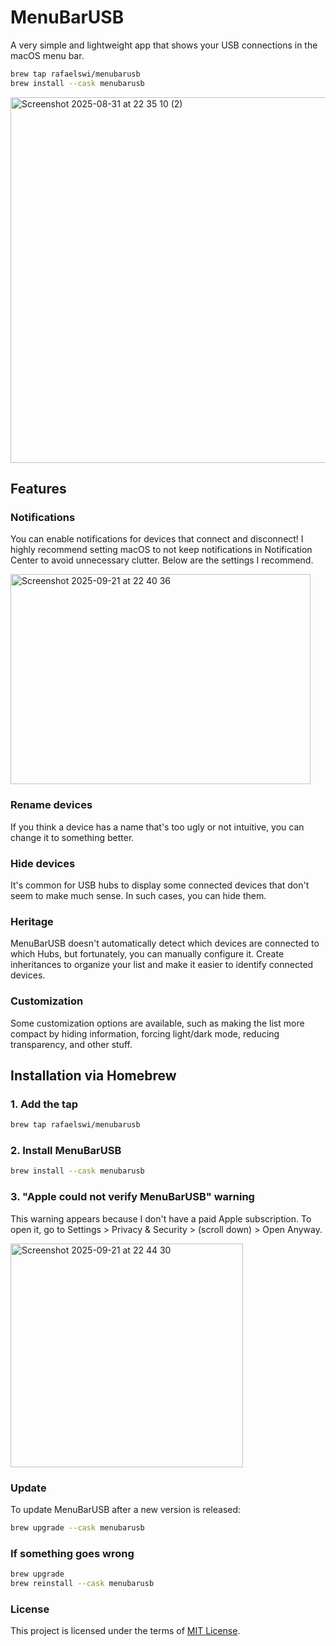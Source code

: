 # MenuBarUSB

A very simple and lightweight app that shows your USB connections in the macOS menu bar.

```bash
brew tap rafaelswi/menubarusb
brew install --cask menubarusb
```

<img width="797" height="585" alt="Screenshot 2025-08-31 at 22 35 10 (2)" src="https://github.com/user-attachments/assets/e68bc061-5385-40d2-8092-1874bca83a1d" />

## Features

### Notifications
You can enable notifications for devices that connect and disconnect! I highly recommend setting macOS to not keep notifications in Notification Center to avoid unnecessary clutter. Below are the settings I recommend.

<img width="480" height="336" alt="Screenshot 2025-09-21 at 22 40 36" src="https://github.com/user-attachments/assets/f3107212-b0bd-4ca3-bd68-43d778f7ee1f" />

### Rename devices
If you think a device has a name that's too ugly or not intuitive, you can change it to something better.

### Hide devices
It's common for USB hubs to display some connected devices that don't seem to make much sense. In such cases, you can hide them.

### Heritage
MenuBarUSB doesn't automatically detect which devices are connected to which Hubs, but fortunately, you can manually configure it. Create inheritances to organize your list and make it easier to identify connected devices.

### Customization
Some customization options are available, such as making the list more compact by hiding information, forcing light/dark mode, reducing transparency, and other stuff.

## Installation via Homebrew

### 1. Add the tap

```bash
brew tap rafaelswi/menubarusb
```

### 2. Install MenuBarUSB

```bash
brew install --cask menubarusb
```

### 3. "Apple could not verify MenuBarUSB" warning
This warning appears because I don't have a paid Apple subscription. To open it, go to Settings > Privacy & Security > (scroll down) > Open Anyway.

<img width="372" height="358" alt="Screenshot 2025-09-21 at 22 44 30" src="https://github.com/user-attachments/assets/97ead210-a8f7-41a2-a0b0-34b98ada962d" />

### Update

To update MenuBarUSB after a new version is released:

```bash
brew upgrade --cask menubarusb
```

### If something goes wrong

```bash
brew upgrade
brew reinstall --cask menubarusb
```

### License

This project is licensed under the terms of [MIT License](LICENSE).
